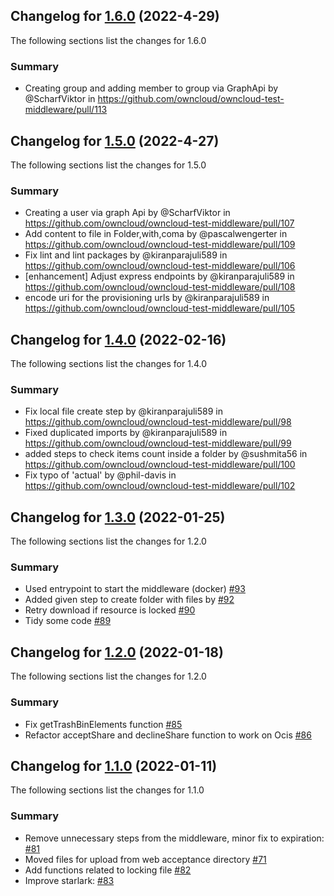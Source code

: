 ## Changelog for [1.6.0] (2022-4-29)
The following sections list the changes for 1.6.0

[1.6.0]: https://github.com/owncloud/owncloud-test-middleware/compare/v1.5.0...v1.6.0

### Summary
- Creating group and adding member to group via GraphApi by @ScharfViktor in https://github.com/owncloud/owncloud-test-middleware/pull/113

## Changelog for [1.5.0] (2022-4-27)
The following sections list the changes for 1.5.0

[1.5.0]: https://github.com/owncloud/owncloud-test-middleware/compare/v1.4.0...v1.5.0

### Summary
- Creating a user via graph Api by @ScharfViktor in https://github.com/owncloud/owncloud-test-middleware/pull/107
- Add content to file in Folder,with,coma by @pascalwengerter in https://github.com/owncloud/owncloud-test-middleware/pull/109
- Fix lint and lint packages by @kiranparajuli589 in https://github.com/owncloud/owncloud-test-middleware/pull/106
- [enhancement] Adjust express endpoints by @kiranparajuli589 in https://github.com/owncloud/owncloud-test-middleware/pull/108
- encode uri for the provisioning urls by @kiranparajuli589 in https://github.com/owncloud/owncloud-test-middleware/pull/105

## Changelog for [1.4.0] (2022-02-16)

The following sections list the changes for 1.4.0

[1.4.0]: https://github.com/owncloud/owncloud-test-middleware/compare/v1.3.0...v1.4.0

### Summary
- Fix local file create step by @kiranparajuli589 in https://github.com/owncloud/owncloud-test-middleware/pull/98
- Fixed duplicated imports by @kiranparajuli589 in https://github.com/owncloud/owncloud-test-middleware/pull/99
- added steps to check items count inside a folder by @sushmita56 in https://github.com/owncloud/owncloud-test-middleware/pull/100
- Fix typo of 'actual' by @phil-davis in https://github.com/owncloud/owncloud-test-middleware/pull/102

## Changelog for [1.3.0] (2022-01-25)

The following sections list the changes for 1.2.0

[1.3.0]: https://github.com/owncloud/owncloud-test-middleware/compare/v1.2.0...v1.3.0

### Summary
- Used entrypoint to start the middleware (docker) [#93](https://github.com/owncloud/owncloud-test-middleware/pull/93)
- Added given step to create folder with files by [#92](https://github.com/owncloud/owncloud-test-middleware/pull/92)
- Retry download if resource is locked [#90](https://github.com/owncloud/owncloud-test-middleware/pull/90)
- Tidy some code [#89](https://github.com/owncloud/owncloud-test-middleware/pull/89)

## Changelog for [1.2.0] (2022-01-18)

The following sections list the changes for 1.2.0

[1.2.0]: https://github.com/owncloud/owncloud-test-middleware/compare/v1.1.0...v1.2.0

### Summary

- Fix getTrashBinElements function [#85](https://github.com/owncloud/owncloud-test-middleware/pull/85)
- Refactor acceptShare and declineShare function to work on Ocis [#86](https://github.com/owncloud/owncloud-test-middleware/pull/86)


## Changelog for [1.1.0] (2022-01-11)

The following sections list the changes for 1.1.0

[1.1.0]: https://github.com/owncloud/owncloud-test-middleware/compare/v1.0.0...v1.1.0

### Summary

- Remove unnecessary steps from the middleware, minor fix to expiration: [#81](https://github.com/owncloud/owncloud-test-middleware/pull/81)
- Moved files for upload from web acceptance directory [#71](https://github.com/owncloud/owncloud-test-middleware/pull/71)
- Add functions related to locking file [#82](https://github.com/owncloud/owncloud-test-middleware/pull/82)
- Improve starlark: [#83](https://github.com/owncloud/owncloud-test-middleware/pull/83)
